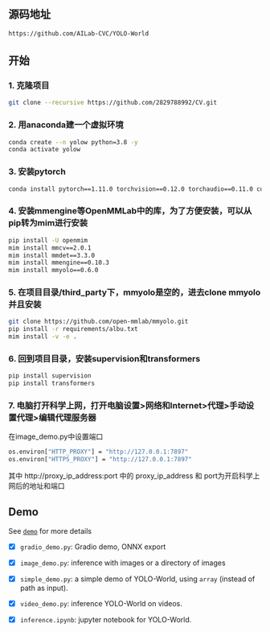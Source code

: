 ## 源码地址

```bash
https://github.com/AILab-CVC/YOLO-World
```

## 开始

### 1. 克隆项目
```bash
git clone --recursive https://github.com/2829788992/CV.git
```

### 2. 用anaconda建一个虚拟环境

```bash
conda create --n yolow python=3.8 -y
conda activate yolow
```

### 3. 安装pytorch 

```bash
conda install pytorch==1.11.0 torchvision==0.12.0 torchaudio==0.11.0 cudatoolkit=11.3
```
### 4. 安装mmengine等OpenMMLab中的库，为了方便安装，可以从pip转为mim进行安装

```bash
pip install -U openmim
mim install mmcv==2.0.1
mim install mmdet==3.3.0
mim install mmengine==0.10.3
mim install mmyolo==0.6.0
```

### 5. 在项目目录/third_party下，mmyolo是空的，进去clone mmyolo并且安装

```bash
git clone https://github.com/open-mmlab/mmyolo.git
pip install -r requirements/albu.txt
mim install -v -e .
```
### 6. 回到项目目录，安装supervision和transformers

```bash
pip install supervision
pip install transformers
```
### 7. 电脑打开科学上网，打开电脑设置>网络和Internet>代理>手动设置代理>编辑代理服务器
在image_demo.py中设置端口

```bash
os.environ["HTTP_PROXY"] = "http://127.0.0.1:7897"
os.environ["HTTPS_PROXY"] = "http://127.0.0.1:7897"
```
其中 http://proxy_ip_address:port 中的 proxy_ip_address 和 port为开启科学上网后的地址和端口



## Demo

See [`demo`](./demo) for more details

- [x] `gradio_demo.py`: Gradio demo, ONNX export
- [x] `image_demo.py`: inference with images or a directory of images
- [x] `simple_demo.py`: a simple demo of YOLO-World, using `array` (instead of path as input).
- [x] `video_demo.py`: inference YOLO-World on videos.
- [x] `inference.ipynb`: jupyter notebook for YOLO-World.

